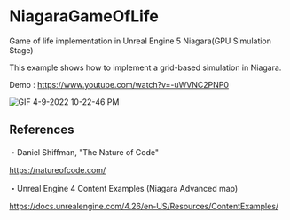 # NiagaraGameOfLife
Game of life implementation in Unreal Engine 5 Niagara(GPU Simulation Stage)

This example shows how to implement a grid-based simulation in Niagara.

Demo : https://www.youtube.com/watch?v=-uWVNC2PNP0

![GIF 4-9-2022 10-22-46 PM](https://user-images.githubusercontent.com/26865534/162575953-13649632-0189-4814-a4bb-def57b93567d.gif)


## References
・Daniel Shiffman, "The Nature of Code"

https://natureofcode.com/

・Unreal Engine 4 Content Examples (Niagara Advanced map)

https://docs.unrealengine.com/4.26/en-US/Resources/ContentExamples/
